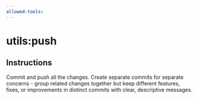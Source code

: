 ```yaml
---
allowed-tools: 
---
```


# utils:push

## Instructions

Commit and push all the changes. Create separate commits for separate concerns - group related changes together but keep different features, fixes, or improvements in distinct commits with clear, descriptive messages.